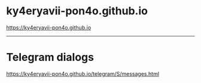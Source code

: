 # ky4eryavii-pon4o.github.io
https://ky4eryavii-pon4o.github.io
***

#
# Telegram dialogs
https://ky4eryavii-pon4o.github.io/telegram/S/messages.html
#
